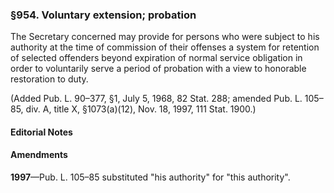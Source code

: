 ### §954. Voluntary extension; probation ###

The Secretary concerned may provide for persons who were subject to his authority at the time of commission of their offenses a system for retention of selected offenders beyond expiration of normal service obligation in order to voluntarily serve a period of probation with a view to honorable restoration to duty.

(Added Pub. L. 90–377, §1, July 5, 1968, 82 Stat. 288; amended Pub. L. 105–85, div. A, title X, §1073(a)(12), Nov. 18, 1997, 111 Stat. 1900.)

#### **Editorial Notes** ####

#### Amendments ####

**1997**—Pub. L. 105–85 substituted "his authority" for "this authority".